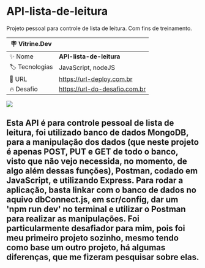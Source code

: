 # API-lista-de-leitura

Projeto pessoal para controle de lista de leitura. Com fins de treinamento.

| :placard: Vitrine.Dev |     |
| -------------  | --- |
| :sparkles: Nome        | **API-lista-de-leitura**
| :label: Tecnologias | JavaScript, nodeJS
| :rocket: URL         | https://url-deploy.com.br
| :fire: Desafio     | https://url-do-desafio.com.br

<!-- Inserir imagem com a #vitrinedev ao final do link -->
![](https://via.placeholder.com/1200x500.png?text=API+lista+de+leitura#vitrinedev)

## Esta API é para controle pessoal de lista de leitura, foi utilizado banco de dados MongoDB, para a manipulação dos dados (que neste projeto é apenas POST, PUT e GET de todo o banco, visto que não vejo necessida, no momento, de algo além dessas funções), Postman, codado em JavaScript, e utilizando Express. Para rodar a aplicação, basta linkar com o banco de dados no aquivo dbConnect.js, em scr/config, dar um 'npm run dev' no terminal e utilizar o Postman para realizar as manipulações. Foi particularmente desafiador para mim, pois foi meu primeiro projeto sozinho, mesmo tendo como base um outro projeto, há algumas diferenças, que me fizeram pesquisar sobre elas.